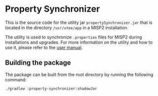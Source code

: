 # Property Synchronizer

This is the source code for the utility jar `propertySynchronizer.jar` that is located in the directory `/usr/xtee/app`
in a MISP2 installation.

The utility is used to synchronize `.properties` files for MISP2 during installations and upgrades. For more
information on the utility and how to use it, please refer to the [user manual](./manual.md).

## Building the package

The package can be built from the root directory by running the following command:

```bash
./gradlew :property-synchronizer:shadowJar
```
